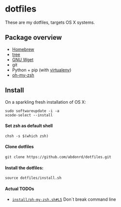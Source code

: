 # dotfiles

These are my dotfiles, targets OS X systems.

## Package overview

* [Homebrew](http://brew.sh)
* [tree](http://mama.indstate.edu/users/ice/tree/)
* [GNU Wget](https://www.gnu.org/software/wget/)
* git
* Python + pip (with [virtualenv](https://github.com/pypa/virtualenv))
* [oh-my-zsh](https://github.com/robbyrussell/oh-my-zsh)

## Install

On a sparkling fresh installation of OS X:

    sudo softwareupdate -i -a
    xcode-select --install

#### Set zsh as default shell

    chsh -s $(which zsh)

#### Clone dotfiles

    git clone https://github.com/abdonrd/dotfiles.git


#### Install the dotfiles:

    source dotfiles/install.sh

#### Actual TODOs

* [`install/oh-my-zsh.sh#L5`](install/oh-my-zsh.sh#L5) Don´t break command line
